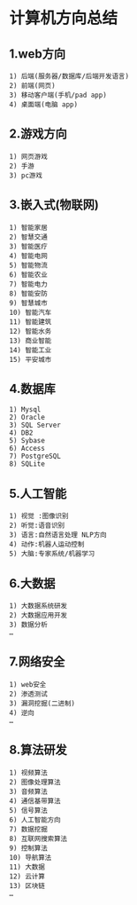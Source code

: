 # 计算机方向总结

## 1.web方向

```Text
1) 后端(服务器/数据库/后端开发语言)
2) 前端(网页)
3) 移动客户端(手机/pad app)
4) 桌面端(电脑 app)
```

## 2.游戏方向

```Text
1) 网页游戏
2) 手游
3) pc游戏
```

## 3.嵌入式(物联网)

```Text
1) 智能家居
2) 智慧交通
3) 智能医疗
4) 智能电网
5) 智能物流
6) 智能农业
7) 智能电力
8) 智能安防
9) 智慧城市
10) 智能汽车
11) 智能建筑
12) 智能水务
13) 商业智能
14) 智能工业
15) 平安城市
```

## 4.数据库

```Text
1) Mysql
2) Oracle
3) SQL Server
4) DB2
5) Sybase
6) Access
7) PostgreSQL
8) SQLite
```

## 5.人工智能

```Text
1) 视觉 :图像识别
2) 听觉:语音识别
3) 语言:自然语言处理 NLP方向
4) 动作:机器人运动控制
5) 大脑:专家系统/机器学习
```

## 6.大数据

```Text
1) 大数据系统研发
2) 大数据应用开发
3) 数据分析
…
```

## 7.网络安全

```Text
1) web安全
2) 渗透测试
3) 漏洞挖掘(二进制)
4) 逆向
…
```

## 8.算法研发

```Text
1) 视频算法
2) 图像处理算法
3) 音频算法
4) 通信基带算法
5) 信号算法
6) 人工智能方向
7) 数据挖掘
8) 互联网搜索算法
9) 控制算法
10) 导航算法
11) 大数据
12) 云计算
13) 区块链
…
```
